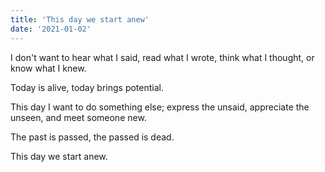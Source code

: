 ```yaml
---
title: 'This day we start anew'
date: '2021-01-02'
---
```


I don't want to hear what I said, read what I wrote, think what I thought, or know what I knew.

Today is alive, today brings potential.

This day I want to do something else; express the unsaid, appreciate the unseen, and meet someone new.

The past is passed, the passed is dead.

This day we start anew.
